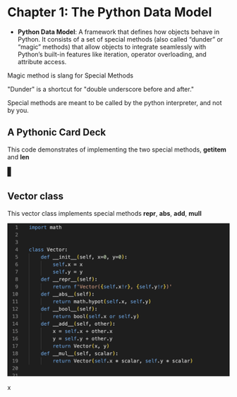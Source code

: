 # Chapter 1: The Python Data Model


- **Python Data Model**: A framework that defines how objects behave in Python. It consists of a set of special methods (also called “dunder” or “magic” methods) that allow objects to integrate seamlessly with Python’s built-in features like iteration, operator overloading, and attribute access.

Magic method is slang for Special Methods

"Dunder" is a shortcut for "double underscore before and after."


Special methods are meant to be called by the python interpreter, and not by you. 




## A Pythonic Card Deck

This code demonstrates of implementing the two special methods, __getitem__ and __len__

![alt text](CardDeck.png)

## Vector class

This vector class implements special methods __repr__, __abs__, __add__, __mull__
 
 ![alt text](Vector.png)

x